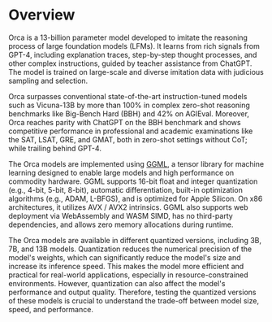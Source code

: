 # Overview

Orca is a 13-billion parameter model developed to imitate the reasoning process
of large foundation models (LFMs). It learns from rich signals from GPT-4,
including explanation traces, step-by-step thought processes, and other complex
instructions, guided by teacher assistance from ChatGPT. The model is trained on
large-scale and diverse imitation data with judicious sampling and selection.

Orca surpasses conventional state-of-the-art instruction-tuned models such as
Vicuna-13B by more than 100% in complex zero-shot reasoning benchmarks like
Big-Bench Hard (BBH) and 42% on AGIEval. Moreover, Orca reaches parity with
ChatGPT on the BBH benchmark and shows competitive performance in professional
and academic examinations like the SAT, LSAT, GRE, and GMAT, both in zero-shot
settings without CoT; while trailing behind GPT-4.

The Orca models are implemented using [GGML](https://ggml.ai/), a tensor library
for machine learning designed to enable large models and high performance on
commodity hardware. GGML supports 16-bit float and integer quantization (e.g.,
4-bit, 5-bit, 8-bit), automatic differentiation, built-in optimization
algorithms (e.g., ADAM, L-BFGS), and is optimized for Apple Silicon. On x86
architectures, it utilizes AVX / AVX2 intrinsics. GGML also supports web
deployment via WebAssembly and WASM SIMD, has no third-party dependencies, and
allows zero memory allocations during runtime.

The Orca models are available in different quantized versions, including 3B, 7B,
and 13B models. Quantization reduces the numerical precision of the model's
weights, which can significantly reduce the model's size and increase its
inference speed. This makes the model more efficient and practical for
real-world applications, especially in resource-constrained environments.
However, quantization can also affect the model's performance and output
quality. Therefore, testing the quantized versions of these models is crucial to
understand the trade-off between model size, speed, and performance.
